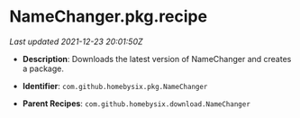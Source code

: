 # NameChanger.pkg.recipe

_Last updated 2021-12-23 20:01:50Z_

- **Description**: Downloads the latest version of NameChanger and creates a package.

- **Identifier**: `com.github.homebysix.pkg.NameChanger`

- **Parent Recipes**: `com.github.homebysix.download.NameChanger`
